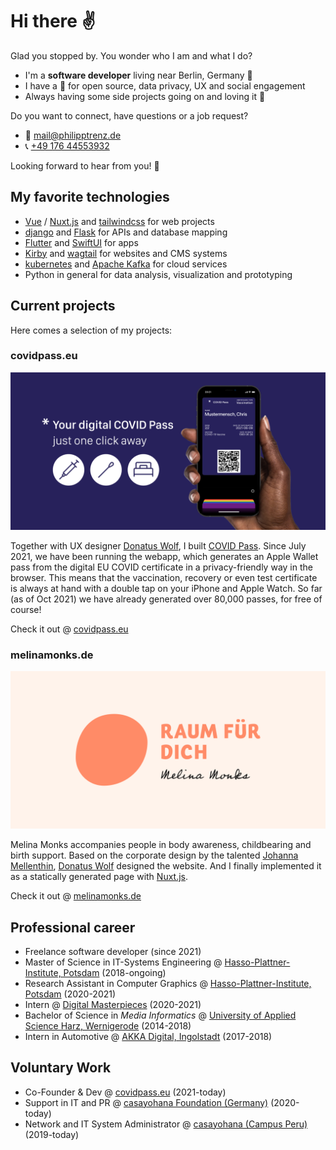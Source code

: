 # Hi there ✌️

Glad you stopped by. You wonder who I am and what I do?

* I'm a **software developer** living near Berlin, Germany 📍
* I have a 💚 for open source, data privacy, UX and social engagement
* Always having some side projects going on and loving it 🤗



Do you want to connect, have questions or a job request? 

* 📧 [mail@philipptrenz.de](mailto:mail@philipptrenz.de)
* 📞 [+49 176 44553932](tel:+4917644553932)

Looking forward to hear from you! 🖖



## My favorite technologies

* [Vue](https://github.com/vuejs/vue) / [Nuxt.js](https://github.com/nuxt/nuxt.js) and [tailwindcss](https://github.com/tailwindlabs/tailwindcss) for web projects
* [django](https://github.com/django/django) and [Flask](https://github.com/pallets/flask) for APIs and database mapping
* [Flutter](https://github.com/flutter/flutter) and [SwiftUI](https://developer.apple.com/xcode/swiftui/) for apps
* [Kirby](https://github.com/getkirby/kirby) and [wagtail](https://github.com/wagtail/wagtail) for websites and CMS systems
* [kubernetes](https://kubernetes.io/de/) and [Apache Kafka](https://kafka.apache.org) for cloud services
* Python in general for data analysis, visualization and prototyping



## Current projects

Here comes a selection of my projects:

### covidpass.eu 

![COVID Pass - just a click away in your iOS Apple Wallet](images/og-covidpass.png)

Together with UX designer [Donatus Wolf](https://www.linkedin.com/in/donatuswolf/), I built [COVID Pass](https://github.com/philipptrenz/covidpass). Since July 2021, we have been running the webapp, which generates an Apple Wallet pass from the digital EU COVID certificate in a privacy-friendly way in the browser. This means that the vaccination, recovery or even test certificate is always at hand with a double tap on your iPhone and Apple Watch. So far (as of Oct 2021) we have already generated over 80,000 passes, for free of course!

Check it out @ [covidpass.eu](https://covidpass.eu/)



### melinamonks.de

![Melina Monks Open Graph Image](images/og-melinamonks.png)

Melina Monks accompanies people in body awareness, childbearing and birth support. Based on the corporate design by the talented [Johanna Mellenthin](https://www.linkedin.com/in/johannamellenthin/), [Donatus Wolf](https://www.linkedin.com/in/donatuswolf/) designed the website. And I finally implemented it as a statically generated page with [Nuxt.js](https://github.com/nuxt/nuxt.js).

Check it out @ [melinamonks.de](http://melinamonks.de)



## Professional career

* Freelance software developer (since 2021)
* Master of Science in IT-Systems Engineering @ [Hasso-Plattner-Institute, Potsdam](https://hpi.de/en/) (2018-ongoing)
* Research Assistant in Computer Graphics @ [Hasso-Plattner-Institute, Potsdam](https://hpi.de/doellner/home.html) (2020-2021)
* Intern @ [Digital Masterpieces](https://www.digitalmasterpieces.com) (2020-2021)
* Bachelor of Science in *Media Informatics* @ [University of Applied Science Harz, Wernigerode](https://www.hs-harz.de/en/) (2014-2018)
* Intern in Automotive @ [AKKA Digital, Ingolstadt](https://www.akka-technologies.com/sector/empower-your-activities-with-digital-technologies/) (2017-2018)



## Voluntary Work

* Co-Founder & Dev @ [covidpass.eu](https://covidpass.eu) (2021-today)
* Support in IT and PR @ [casayohana Foundation (Germany)](https://casayohana.org) (2020-today)
* Network and IT System Administrator @ [casayohana (Campus Peru)](https://casayohana.org) (2019-today)